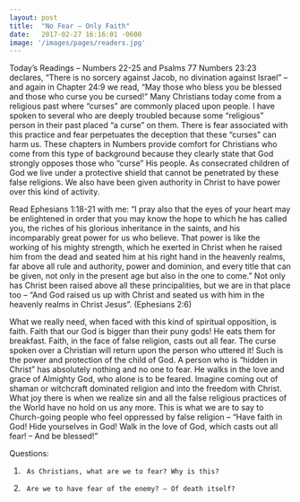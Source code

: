 ```yaml
---
layout: post
title:  "No Fear – Only Faith"
date:   2017-02-27 16:16:01 -0600
image: '/images/pages/readers.jpg'
---
```

Today’s Readings – Numbers 22-25 and Psalms 77
Numbers 23:23 declares, “There is no sorcery against Jacob, no divination against Israel” – and again in Chapter 24:9 we read, “May those who bless you be blessed and those who curse you be cursed!”
Many Christians today come from a religious past where “curses” are commonly placed upon people. I have spoken to several who are deeply troubled because some “religious” person in their past placed “a curse” on them. There is fear associated with this practice and fear perpetuates the deception that these “curses” can harm us. These chapters in Numbers provide comfort for Christians who come from this type of background because they clearly state that God strongly opposes those who “curse” His people. As consecrated children of God we live under a protective shield that cannot be penetrated by these false religions. We also have been given authority in Christ to have power over this kind of activity.

Read Ephesians 1:18-21 with me: “I pray also that the eyes of your heart may be enlightened in order that you may know the hope to which he has called you, the riches of his glorious inheritance in the saints, and his incomparably great power for us who believe. That power is like the working of his mighty strength, which he exerted in Christ when he raised him from the dead and seated him at his right hand in the heavenly realms, far above all rule and authority, power and dominion, and every title that can be given, not only in the present age but also in the one to come.”
Not only has Christ been raised above all these principalities, but we are in that place too – “And God raised us up with Christ and seated us with him in the heavenly realms in Christ Jesus”. (Ephesians 2:6)

What we really need, when faced with this kind of spiritual opposition, is faith. Faith that our God is bigger than their puny gods! He eats them for breakfast. Faith, in the face of false religion, casts out all fear. The curse spoken over a Christian will return upon the person who uttered it! Such is the power and protection of the child of God. A person who is “hidden in Christ” has absolutely nothing and no one to fear. He walks in the love and grace of Almighty God, who alone is to be feared. Imagine coming out of shaman or witchcraft dominated religion and into the freedom with Christ. What joy there is when we realize sin and all the false religious practices of the World have no hold on us any more. This is what we are to say to Church-going people who feel oppressed by false religion – “Have faith in God! Hide yourselves in God! Walk in the love of God, which casts out all fear! – And be blessed!”

Questions:

1.      As Christians, what are we to fear? Why is this?

2.      Are we to have fear of the enemy? – Of death itself?

